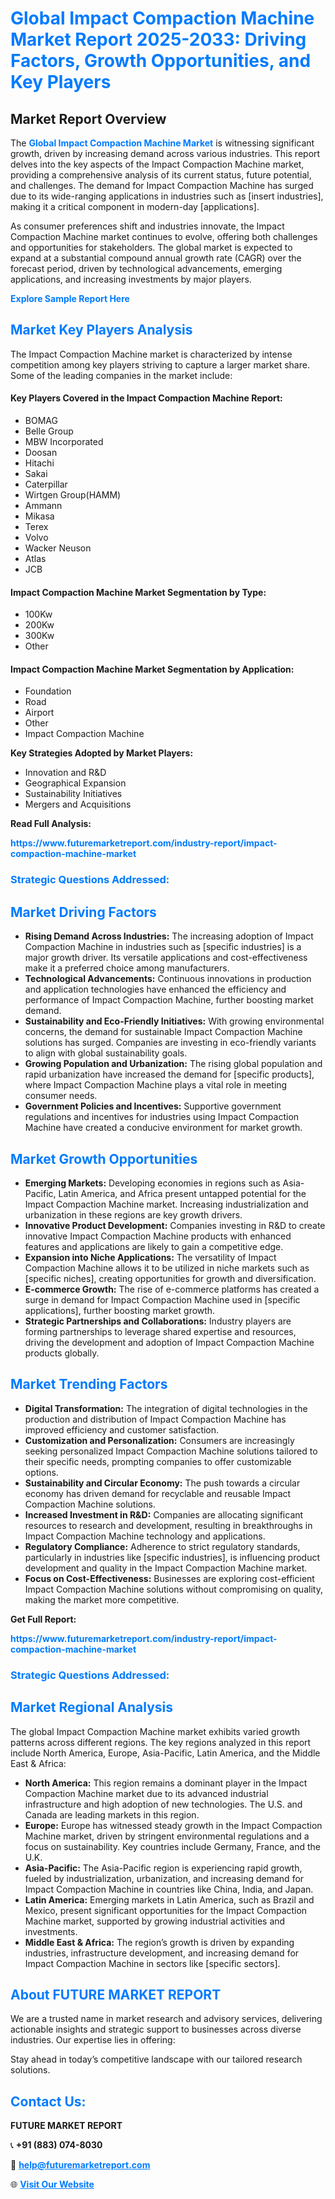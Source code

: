 <h1 style="color: #007BFF;">Global Impact Compaction Machine Market Report 2025-2033: Driving Factors, Growth Opportunities, and Key Players</h1>

<section id="overview">
<h2>Market Report Overview</h2>
<p>The <a href="https://www.futuremarketreport.com/industry-report/impact-compaction-machine-market" style="color: #007BFF; text-decoration: none;"><strong>Global Impact Compaction Machine Market</strong></a> is witnessing significant growth, driven by increasing demand across various industries. This report delves into the key aspects of the Impact Compaction Machine market, providing a comprehensive analysis of its current status, future potential, and challenges. The demand for Impact Compaction Machine has surged due to its wide-ranging applications in industries such as [insert industries], making it a critical component in modern-day [applications].</p>
<p>As consumer preferences shift and industries innovate, the Impact Compaction Machine market continues to evolve, offering both challenges and opportunities for stakeholders. The global market is expected to expand at a substantial compound annual growth rate (CAGR) over the forecast period, driven by technological advancements, emerging applications, and increasing investments by major players.</p>
</section>

<section id="overview">
<p><a href="https://www.futuremarketreport.com/request-sample/reportId=127779" style="color: #007BFF; text-decoration: none;"><strong>Explore Sample Report Here</strong></a></p>
</section>

<section id="key-players">
<h2 style="color: #007BFF;">Market Key Players Analysis</h2>
<p>The Impact Compaction Machine market is characterized by intense competition among key players striving to capture a larger market share. Some of the leading companies in the market include:</p>
<h4>Key Players Covered in the Impact Compaction Machine Report:</h4>
<ul><li>BOMAG</li><li>Belle Group</li><li>MBW Incorporated</li><li>Doosan</li><li>Hitachi</li><li>Sakai</li><li>Caterpillar</li><li>Wirtgen Group(HAMM)</li><li>Ammann</li><li>Mikasa</li><li>Terex</li><li>Volvo</li><li>Wacker Neuson</li><li>Atlas</li><li>JCB</li></ul>
<h4>Impact Compaction Machine Market Segmentation by Type:</h4>
<ul><li>100Kw</li><li>200Kw</li><li>300Kw</li><li>Other</li></ul>

<h4>Impact Compaction Machine Market Segmentation by Application:</h4>
<ul><li>Foundation</li><li>Road</li><li>Airport</li><li>Other</li><li>Impact Compaction Machine</li></ul>
<p><strong>Key Strategies Adopted by Market Players:</strong></p>
<ul>
<li>Innovation and R&D</li>
<li>Geographical Expansion</li>
<li>Sustainability Initiatives</li>
<li>Mergers and Acquisitions</li>
</ul>
</section>

<section>
<p><strong>Read Full Analysis: </strong></p><a href="https://www.futuremarketreport.com/industry-report/impact-compaction-machine-market" style="color: #007BFF; text-decoration: none;"><strong>https://www.futuremarketreport.com/industry-report/impact-compaction-machine-market</strong></a>
<h3 style="color: #007BFF;">Strategic Questions Addressed:</h3>
</section>

<section id="driving-factors">
<h2 style="color: #007BFF;">Market Driving Factors</h2>
<ul>
<li><strong>Rising Demand Across Industries:</strong> The increasing adoption of Impact Compaction Machine in industries such as [specific industries] is a major growth driver. Its versatile applications and cost-effectiveness make it a preferred choice among manufacturers.</li>
<li><strong>Technological Advancements:</strong> Continuous innovations in production and application technologies have enhanced the efficiency and performance of Impact Compaction Machine, further boosting market demand.</li>
<li><strong>Sustainability and Eco-Friendly Initiatives:</strong> With growing environmental concerns, the demand for sustainable Impact Compaction Machine solutions has surged. Companies are investing in eco-friendly variants to align with global sustainability goals.</li>
<li><strong>Growing Population and Urbanization:</strong> The rising global population and rapid urbanization have increased the demand for [specific products], where Impact Compaction Machine plays a vital role in meeting consumer needs.</li>
<li><strong>Government Policies and Incentives:</strong> Supportive government regulations and incentives for industries using Impact Compaction Machine have created a conducive environment for market growth.</li>
</ul>
</section>

<section id="growth-opportunities">
<h2 style="color: #007BFF;">Market Growth Opportunities</h2>
<ul>
<li><strong>Emerging Markets:</strong> Developing economies in regions such as Asia-Pacific, Latin America, and Africa present untapped potential for the Impact Compaction Machine market. Increasing industrialization and urbanization in these regions are key growth drivers.</li>
<li><strong>Innovative Product Development:</strong> Companies investing in R&D to create innovative Impact Compaction Machine products with enhanced features and applications are likely to gain a competitive edge.</li>
<li><strong>Expansion into Niche Applications:</strong> The versatility of Impact Compaction Machine allows it to be utilized in niche markets such as [specific niches], creating opportunities for growth and diversification.</li>
<li><strong>E-commerce Growth:</strong> The rise of e-commerce platforms has created a surge in demand for Impact Compaction Machine used in [specific applications], further boosting market growth.</li>
<li><strong>Strategic Partnerships and Collaborations:</strong> Industry players are forming partnerships to leverage shared expertise and resources, driving the development and adoption of Impact Compaction Machine products globally.</li>
</ul>
</section>

<section id="trending-factors">
<h2 style="color: #007BFF;">Market Trending Factors</h2>
<ul>
<li><strong>Digital Transformation:</strong> The integration of digital technologies in the production and distribution of Impact Compaction Machine has improved efficiency and customer satisfaction.</li>
<li><strong>Customization and Personalization:</strong> Consumers are increasingly seeking personalized Impact Compaction Machine solutions tailored to their specific needs, prompting companies to offer customizable options.</li>
<li><strong>Sustainability and Circular Economy:</strong> The push towards a circular economy has driven demand for recyclable and reusable Impact Compaction Machine solutions.</li>
<li><strong>Increased Investment in R&D:</strong> Companies are allocating significant resources to research and development, resulting in breakthroughs in Impact Compaction Machine technology and applications.</li>
<li><strong>Regulatory Compliance:</strong> Adherence to strict regulatory standards, particularly in industries like [specific industries], is influencing product development and quality in the Impact Compaction Machine market.</li>
<li><strong>Focus on Cost-Effectiveness:</strong> Businesses are exploring cost-efficient Impact Compaction Machine solutions without compromising on quality, making the market more competitive.</li>
</ul>
</section>

<section>
<p><strong>Get Full Report: </strong></p><a href="https://www.futuremarketreport.com/industry-report/impact-compaction-machine-market" style="color: #007BFF; text-decoration: none;"><strong>https://www.futuremarketreport.com/industry-report/impact-compaction-machine-market</strong></a>
<h3 style="color: #007BFF;">Strategic Questions Addressed:</h3>
</section>


<section id="regional-analysis">
<h2 style="color: #007BFF;">Market Regional Analysis</h2>
<p>The global Impact Compaction Machine market exhibits varied growth patterns across different regions. The key regions analyzed in this report include North America, Europe, Asia-Pacific, Latin America, and the Middle East & Africa:</p>
<ul>
<li><strong>North America:</strong> This region remains a dominant player in the Impact Compaction Machine market due to its advanced industrial infrastructure and high adoption of new technologies. The U.S. and Canada are leading markets in this region.</li>
<li><strong>Europe:</strong> Europe has witnessed steady growth in the Impact Compaction Machine market, driven by stringent environmental regulations and a focus on sustainability. Key countries include Germany, France, and the U.K.</li>
<li><strong>Asia-Pacific:</strong> The Asia-Pacific region is experiencing rapid growth, fueled by industrialization, urbanization, and increasing demand for Impact Compaction Machine in countries like China, India, and Japan.</li>
<li><strong>Latin America:</strong> Emerging markets in Latin America, such as Brazil and Mexico, present significant opportunities for the Impact Compaction Machine market, supported by growing industrial activities and investments.</li>
<li><strong>Middle East & Africa:</strong> The region’s growth is driven by expanding industries, infrastructure development, and increasing demand for Impact Compaction Machine in sectors like [specific sectors].</li>
</ul>
</section>

<footer>
<h2 style="color: #007BFF;">About FUTURE MARKET REPORT</h2>
<p>We are a trusted name in market research and advisory services, delivering actionable insights and strategic support to businesses across diverse industries. Our expertise lies in offering:</p>

<p>Stay ahead in today’s competitive landscape with our tailored research solutions.</p>

<h2 style="color: #007BFF;">Contact Us:</h2>
<p><strong>FUTURE MARKET REPORT</strong></p>
<p>📞 <strong>+91 (883) 074-8030</strong></p>
<p>📧 <strong><a href="mailto:help@futuremarketreport.com" style="color: #007BFF;">help@futuremarketreport.com</a></strong></p>
<p>🌐 <strong><a href="https://www.futuremarketreport.com/" style="color: #007BFF;">Visit Our Website</a></strong></p>
</footer>